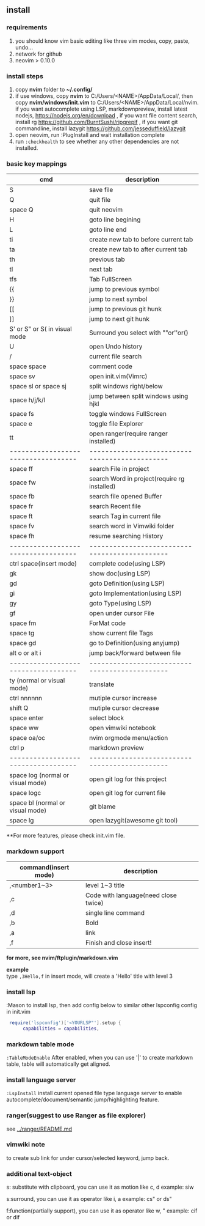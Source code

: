 ## install 
### requirements

1. you should know vim basic editing like three vim modes, copy, paste, undo...  
2. network for github
3. neovim > 0.10.0

### install steps

1. copy **nvim** folder to **~/.config/**  
2. if use windows, copy **nvim** to C:/Users/\<NAME\>/AppData/Local/, then copy **nvim/windows/init.vim** to C:/Users/\<NAME\>/AppData/Local/nvim. if you want autocomplete using LSP, markdownpreview, install latest nodejs, https://nodejs.org/en/download , if you want file content search, install rg https://github.com/BurntSushi/ripgrepif , if you want git commandline, install lazygit https://github.com/jesseduffield/lazygit
3. open neovim, run :PlugInstall and wait installation complete
4. run `:checkhealth` to see whether any other dependencies are not installed.

### basic key mappings

| cmd                               | description                                  |
|-----------------------------------|----------------------------------------------|
| S                                 | save file                                    |
| Q                                 | quit file                                    |
| space Q                           | quit neovim                                  |
| H                                 | goto line begining                           |
| L                                 | goto line end                                |
| ti                                | create new tab to before current tab         |
| ta                                | create new tab to after current tab          |
| th                                | previous tab                                 |
| tl                                | next tab                                     |
| tfs                               | Tab FullScreen                               |
| {{                                | jump to previous symbol                      |
| }}                                | jump to next symbol                          |
| [[                                | jump to previous git hunk                    |
| ]]                                | jump to next git hunk                        |
| S' or S" or S( in visual mode     | Surround you select with ""or''or()          |
| U                                 | open Undo history                            |
| /                                 | current file search                          |
| space space                       | comment code                                 |
| space sv                          | open init.vim(Vimrc)                         |
| space sl or space sj              | split windows right/below                    |
| space h/j/k/l                     | jump between split windows using hjkl        |
| space fs                          | toggle windows FullScreen                    |
| space e                           | toggle file Explorer                         |
| tt                                | open ranger(require ranger installed)        |
|-----------------------------------|----------------------------------------------|
| space ff                          | search File in project                       |
| space fw                          | search Word in project(require rg installed) |
| space fb                          | search file opened Buffer                    |
| space fr                          | search Recent file                           |
| space ft                          | search Tag in current file                   |
| space fv                          | search word in Vimwiki folder                |
| space fh                          | resume searching History                     |
|-----------------------------------|----------------------------------------------|
| ctrl space(insert mode)           | complete code(using LSP)                     |
| gk                                | show doc(using LSP)                          |
| gd                                | goto Definition(using LSP)                   |
| gi                                | goto Implementation(using LSP)               |
| gy                                | goto Type(using LSP)                         |
| gf                                | open under cursor File                       |
| space fm                          | ForMat code                                  |
| space tg                          | show current file Tags                       |
| space gd                          | go to Definition(using anyjump)              |
| alt o or alt i                    | jump back/forward between file               |
|-----------------------------------|----------------------------------------------|
| ty (normal or visual mode)        | translate                                    |
| ctrl nnnnnn                       | mutiple cursor increase                      |
| shift Q                           | mutiple cursor decrease                      |
| space enter                       | select block                                 |
| space ww                          | open vimwiki notebook                        |
| space oa/oc                       | nvim orgmode menu/action                     |
| ctrl p                            | markdown preview                             |
|-----------------------------------|----------------------------------------------|
| space log (normal or visual mode) | open git log for this project                |
| space logc                        | open git log for current file                |
| space bl  (normal or visual mode) | git blame                                    |
| space lg                          | open lazygit(awesome git tool)               |

**For more features, please check init.vim file.

### markdown support
| command(insert mode) | description                          |
|----------------------|--------------------------------------|
| ,<number1~3>         | level 1~3 title                      |
| ,c                   | Code with language(need close twice) |
| ,d                   | single line command                  |
| ,b                   | Bold                                 |
| ,a                   | link                                 |
| ,f                   | Finish and close insert!             |
**for more, see nvim/ftplugin/markdown.vim** 

**example**  
type `,3Hello,f` in insert mode, will create a 'Hello' title with level 3

### install lsp
:Mason to install lsp, then add config below to similar other lspconfig config in init.vim
```lua
 require('lspconfig')['<YOURLSP"'].setup {
      capabilities = capabilities,
```
### markdown table mode

`:TableModeEnable` 
After enabled, when you can use '|' to create markdown table, table will automatically get aligned.

### install language server
`:LspInstall` install current opened file type language server to enable autocomplete/document/semantic jump/highlighting feature.

### ranger(suggest to use Ranger as file explorer)
see [../ranger/README.md](../ranger/README.md) 

### vimwiki note
<CR> to create sub link for under cursor/selected keyword, <backspace> jump back.

### additional text-object
s: substitute with clipboard, you can use it as motion like c, d
example: siw

s:surround, you can use it as operator like i, a
example: cs" or ds"

f:function(partially support), you can use it as operator like w, "
example: cif or dif
